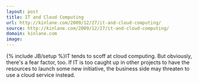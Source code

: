 ```yaml
---
layout: post
title: IT and Cloud Computing
url: http://kinlane.com/2009/12/27/it-and-cloud-computing/
source: http://kinlane.com/2009/12/27/it-and-cloud-computing/
domain: kinlane.com
image: 
---
```

{% include JB/setup %}IT tends to scoff at cloud computing. But obviously, there's a fear factor, too. If IT is too caught up in other projects to have the resources to launch some new initiative, the business side may threaten to use a cloud service instead.